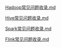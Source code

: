 [Hadoop常见问题收录.md](它山之石/五分钟大数据/Hadoop常见问题.md)



[Hive常见问题收录.md](它山之石/五分钟大数据/Hive常见问题.md)





[Spark常见问题收录.md](它山之石/五分钟大数据/Spark常见问题.md)





[Flink常见问题收录.md](它山之石/五分钟大数据/Flink常见问题.md)
